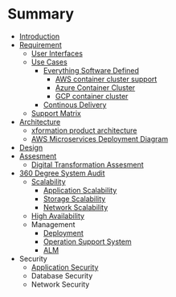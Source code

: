 # Summary

* [Introduction](README.md)
* [Requirement](chapter1.md)
  * [User Interfaces](chapter1/userinterfaces.md)
  * [Use Cases](chapter1/usecases.md)
    * [Everything Software Defined](chapter1/usecases/everything-software-defined.md)
      * [AWS container cluster support](chapter1/usecases/everything-software-defined/aws-container-cluster-support.md)
      * [Azure Container Cluster](chapter1/usecases/everything-software-defined/azure-container-cluster.md)
      * [GCP container cluster](chapter1/usecases/everything-software-defined/gcp-container-cluster.md)
    * [Continous Delivery](chapter1/usecases/continous-delivery.md)
  * [Support Matrix](chapter1/supportmatrix.md)
* [Architecture](architecture.md)
  * [xformation product architecture](architecture/xformation-product-architecture.md)
  * [AWS Microservices Deployment Diagram](architecture/aws-microservices-deployment-diagram.md)
* [Design](design.md)
* [Assesment](assesment.md)
  * [Digital Transformation Assesment](assesment/digital-transformation-assesment.md)
* [360 Degree System Audit](360-degree-system-audit.md)
  * [Scalability](360-degree-system-audit/scalability.md)
    * [Application Scalability](360-degree-system-audit/scalability/application-scalability.md)
    * [Storage Scalability](360-degree-system-audit/scalability/storage-scalability.md)
    * [Network Scalability](360-degree-system-audit/scalability/network-scalability.md)
  * [High Availability](360-degree-system-audit/high-availability.md)
  * Management
    * [Deployment](360-degree-system-audit/deployment.md)
    * [Operation Support System](360-degree-system-audit/operation-support-system.md)
    * [ALM](360-degree-system-audit/alm.md)
* Security
  * [Application Security](application-security.md)
  * Database Security
  * Network Security

